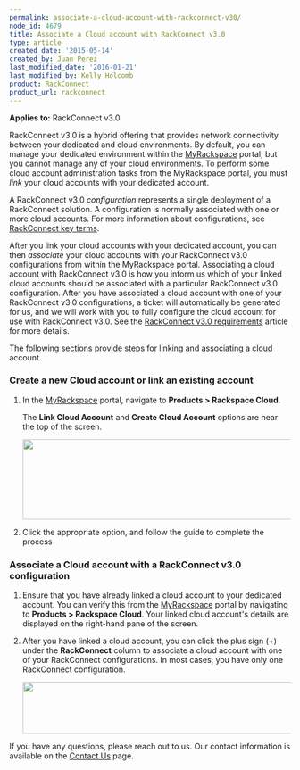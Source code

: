 ```yaml
---
permalink: associate-a-cloud-account-with-rackconnect-v30/
node_id: 4679
title: Associate a Cloud account with RackConnect v3.0
type: article
created_date: '2015-05-14'
created_by: Juan Perez
last_modified_date: '2016-01-21'
last_modified_by: Kelly Holcomb
product: RackConnect
product_url: rackconnect
---
```


**Applies to:** RackConnect v3.0

RackConnect v3.0 is a hybrid offering that provides network connectivity
between your dedicated and cloud environments. By default, you can
manage your dedicated environment within the
[MyRackspace](https://my.rackspace.com/portal/cloudAccount/list) portal,
but you cannot manage any of your cloud environments. To perform some
cloud account administration tasks from the MyRackspace portal, you must
*link* your cloud accounts with your dedicated account.

A RackConnect v3.0 *configuration* represents a single deployment of a
RackConnect solution. A configuration is normally associated with one or
more cloud accounts. For more information about configurations, see
[RackConnect key
terms](/how-to/rackconnect-key-terms).

After you link your cloud accounts with your dedicated account, you can
then *associate* your cloud accounts with your RackConnect v3.0
configurations from within the MyRackspace portal. Associating a cloud
account with RackConnect v3.0 is how you inform us which of your linked
cloud accounts should be associated with a particular RackConnect v3.0
configuration. After you have associated a cloud account with one of
your RackConnect v3.0 configurations, a ticket will automatically be
generated for us, and we will work with you to fully configure the cloud
account for use with RackConnect v3.0. See the [RackConnect v3.0
requirements](/how-to/rackconnect-v30-requirements)
article for more details.

The following sections provide steps for linking and associating a cloud
account.

### Create a new Cloud account or link an existing account

1.  In the
    [MyRackspace](https://my.rackspace.com/portal/cloudAccount/list)
    portal, navigate to **Products &gt; Rackspace Cloud**.

    The **Link Cloud Account** and **Create Cloud Account** options are
    near the top of the screen.

    <img src="{% asset_path rackconnect/associate-a-cloud-account-with-rackconnect-v30/RCv3-link-create-cloud-account_2.png %}" width="500" height="144" />

2.  Click the appropriate option, and follow the guide to complete the
    process

### Associate a Cloud account with a RackConnect v3.0 configuration

1.  Ensure that you have already linked a cloud account to your
    dedicated account. You can verify this from the
    [MyRackspace](https://my.rackspace.com/portal/cloudAccount/list)
    portal by navigating to **Products &gt; Rackspace Cloud**. Your
    linked cloud account's details are displayed on the right-hand pane
    of the screen.

2.  After you have linked a cloud account, you can click the plus
    sign (+) under the **RackConnect** column to associate a cloud account
    with one of your RackConnect configurations. In most cases, you have
    only one RackConnect configuration.

    <img src="{% asset_path rackconnect/associate-a-cloud-account-with-rackconnect-v30/RCv3-associate-to-RCv3-config_1.png %}" width="600" height="93" />

If you have any questions, please reach out to us. Our contact
information is available on the [Contact
Us](/how-to/support) page.
